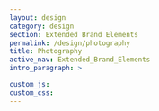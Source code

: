 ```yaml
---
layout: design
category: design
section: Extended Brand Elements
permalink: /design/photography
title: Photography
active_nav: Extended_Brand_Elements
intro_paragraph: >

custom_js:
custom_css:
---
```

